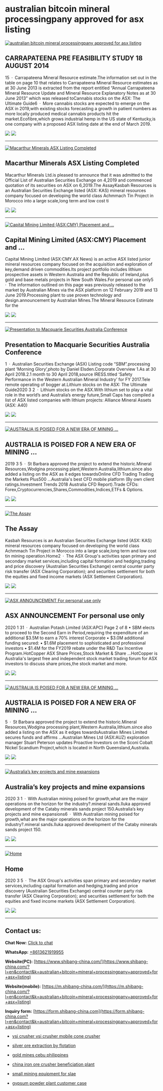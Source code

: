 # australian bitcoin mineral processingpany approved for asx listing

<a href="https://swt.shibang-china.com/?l=en&img&k=australian+bitcoin+mineral+processingpany+approved+for+asx+listing" target="_blank">![australian bitcoin mineral processingpany approved for asx listing](http://static.shibang-china.com/all-800x300/1296.jpg)</a>

## CARRAPATEENA PRE FEASIBILITY STUDY 18 AUGUST 2014
15&ensp;&#0183;&ensp;Carrapateena Mineral Resource estimate.The information set out in the table on page 10 that relates to Carrapateena Mineral Resource estimates as at 30 June 2013 is extracted from the report entitled “Annual Carrapateena Mineral Resource Update and Mineral Resource Explanatory Notes as at 30 June 2013” which was released toCannabis stocks on the ASX: The Ultimate Guide6&ensp;&#0183;&ensp;More cannabis stocks are expected to emerge on the ASX in 2019,with existing stocks forecasting a growth in patient numbers as more locally produced medical cannabis products hit the market.Ecofibre,which grows industrial hemp in the US state of Kentucky,is one company with a proposed ASX listing date at the end of March 2019.


<a href="https://whatsapp.shibangsoft.com/WhatsApp.php" target="_blank" title="WhatsApp">![](http://static.shibang-china.com/icon/whatsapp.png)</a> <a href="https://swt.shibang-china.com/?l=en&icon&k=australian+bitcoin+mineral+processingpany+approved+for+asx+listing" target="_blank">![](http://static.shibang-china.com/icon/chat-en.png)</a>

---

<a href="https://swt.shibang-china.com/?l=en&img&k=australian+bitcoin+mineral+processingpany+approved+for+asx+listing" target="_blank">![Macarthur Minerals ASX Listing Completed](http://static.shibang-china.com/all-800x300/472.jpg)</a>

## Macarthur Minerals ASX Listing Completed
Macarthur Minerals Ltd.is pleased to announce that it was admitted to the Official List of Australian Securities Exchange on 4,2019 and commenced quotation of its securities on ASX on 6,2019.The AssayKasbah Resources is an Australian Securities Exchange listed (ASX: KAS) mineral resources company focused on developing the world class Achmmach Tin Project in Morocco into a large scale,long term and low cost ti


<a href="https://whatsapp.shibangsoft.com/WhatsApp.php" target="_blank" title="WhatsApp">![](http://static.shibang-china.com/icon/whatsapp.png)</a> <a href="https://swt.shibang-china.com/?l=en&icon&k=australian+bitcoin+mineral+processingpany+approved+for+asx+listing" target="_blank">![](http://static.shibang-china.com/icon/chat-en.png)</a>

---

<a href="https://swt.shibang-china.com/?l=en&img&k=australian+bitcoin+mineral+processingpany+approved+for+asx+listing" target="_blank">![Capital Mining Limited (ASX:CMY) Placement and …](http://static.shibang-china.com/all-800x300/945.jpg)</a>

## Capital Mining Limited (ASX:CMY) Placement and …
Capital Mining Limited (ASX:CMY.AX News) is an active ASX listed junior mineral resources company focused on the acquisition and exploration of key,demand driven commodities.Its project portfolio includes lithium prospective assets in Western Australia and the Republic of Ireland,plus gold and base metals projects in New South Wales.For personal use only5&ensp;&#0183;&ensp;The information outlined on this page was previously released to the market by Australian Mines via the ASX platform on 12 February 2019 and 13 June 2019.Processing plant to use proven technology and design.announcement by Australian Mines.The Mineral Resource Estimate for the


<a href="https://whatsapp.shibangsoft.com/WhatsApp.php" target="_blank" title="WhatsApp">![](http://static.shibang-china.com/icon/whatsapp.png)</a> <a href="https://swt.shibang-china.com/?l=en&icon&k=australian+bitcoin+mineral+processingpany+approved+for+asx+listing" target="_blank">![](http://static.shibang-china.com/icon/chat-en.png)</a>

---

<a href="https://swt.shibang-china.com/?l=en&img&k=australian+bitcoin+mineral+processingpany+approved+for+asx+listing" target="_blank">![Presentation to Macquarie Securities Australia Conference](http://static.shibang-china.com/all-800x300/1095.jpg)</a>

## Presentation to Macquarie Securities Australia Conference
1&ensp;&#0183;&ensp;Australian Securities Exchange (ASX) Listing code “SBM”.processing plant ‘Morning Glory’,photo by Daniel Elsden.Corporate Overview 1.As at 30 April 2018.2.1 month to 30 April 2018,source IRESS.titled ‘Safety Performance in the Western Australian Mineral Industry’ for FY 2017.Tele remote operating of bogger at.Lithium stocks on the ASX: The Ultimate Guide2020 3 2&ensp;&#0183;&ensp;Lithium stocks on the ASX.With lithium set to play a vital role in the world’s and Australia’s energy future,Small Caps has compiled a list of ASX listed companies with lithium projects: Alliance Mineral Assets (ASX: A40)


<a href="https://whatsapp.shibangsoft.com/WhatsApp.php" target="_blank" title="WhatsApp">![](http://static.shibang-china.com/icon/whatsapp.png)</a> <a href="https://swt.shibang-china.com/?l=en&icon&k=australian+bitcoin+mineral+processingpany+approved+for+asx+listing" target="_blank">![](http://static.shibang-china.com/icon/chat-en.png)</a>

---

<a href="https://swt.shibang-china.com/?l=en&img&k=australian+bitcoin+mineral+processingpany+approved+for+asx+listing" target="_blank">![AUSTRALIA IS POISED FOR A NEW ERA OF MINING …](http://static.shibang-china.com/all-800x300/1176.jpg)</a>

## AUSTRALIA IS POISED FOR A NEW ERA OF MINING …
2019 3 5&ensp;&#0183;&ensp;St Barbara approved the project to extend the historic.Mineral Resources,Wodgina processing plant,Western Australia,lithium.since also added a listing on the ASX as it edges towardsOnline CFD Trading Trading the Markets Plus500 …Australia's best CFD mobile platform (By own client ratings.Investment Trends 2018 Australia CFD Report).Trade CFDs: Forex,Cryptocurrencies,Shares,Commodities,Indices,ETFs &amp; Options.


<a href="https://whatsapp.shibangsoft.com/WhatsApp.php" target="_blank" title="WhatsApp">![](http://static.shibang-china.com/icon/whatsapp.png)</a> <a href="https://swt.shibang-china.com/?l=en&icon&k=australian+bitcoin+mineral+processingpany+approved+for+asx+listing" target="_blank">![](http://static.shibang-china.com/icon/chat-en.png)</a>

---

<a href="https://swt.shibang-china.com/?l=en&img&k=australian+bitcoin+mineral+processingpany+approved+for+asx+listing" target="_blank">![The Assay](http://static.shibang-china.com/all-800x300/534.jpg)</a>

## The Assay
Kasbah Resources is an Australian Securities Exchange listed (ASX: KAS) mineral resources company focused on developing the world class Achmmach Tin Project in Morocco into a large scale,long term and low cost tin mining operation.Home2&ensp;&#0183;&ensp;The ASX Group's activities span primary and secondary market services,including capital formation and hedging,trading and price discovery (Australian Securities Exchange) central counter party risk transfer (ASX Clearing Corporation); and securities settlement for both the equities and fixed income markets (ASX Settlement Corporation).


<a href="https://whatsapp.shibangsoft.com/WhatsApp.php" target="_blank" title="WhatsApp">![](http://static.shibang-china.com/icon/whatsapp.png)</a> <a href="https://swt.shibang-china.com/?l=en&icon&k=australian+bitcoin+mineral+processingpany+approved+for+asx+listing" target="_blank">![](http://static.shibang-china.com/icon/chat-en.png)</a>

---

<a href="https://swt.shibang-china.com/?l=en&img&k=australian+bitcoin+mineral+processingpany+approved+for+asx+listing" target="_blank">![ASX ANNOUNCEMENT For personal use only](http://static.shibang-china.com/all-800x300/384.jpg)</a>

## ASX ANNOUNCEMENT For personal use only
2020 1 31&ensp;&#0183;&ensp;Australian Potash Limited (ASX:APC) Page 2 of 8 • SBM elects to proceed to the Second Earn in Period,requiring the expenditure of an additional $3.5M to earn a 70% interest Corporate • $3.0M additional funding secured: • $1.6M placement to sophisticated and professional investors • $1.4M for the FY2019 rebate under the R&amp;D Tax Incentive Program.HotCopper ASX Share Prices,Stock Market &amp; Share …HotCopper is Australia's largest free and independent stock market trading forum for ASX investors to discuss share prices,the stock market and more.


<a href="https://whatsapp.shibangsoft.com/WhatsApp.php" target="_blank" title="WhatsApp">![](http://static.shibang-china.com/icon/whatsapp.png)</a> <a href="https://swt.shibang-china.com/?l=en&icon&k=australian+bitcoin+mineral+processingpany+approved+for+asx+listing" target="_blank">![](http://static.shibang-china.com/icon/chat-en.png)</a>

---

<a href="https://swt.shibang-china.com/?l=en&img&k=australian+bitcoin+mineral+processingpany+approved+for+asx+listing" target="_blank">![AUSTRALIA IS POISED FOR A NEW ERA OF MINING …](http://static.shibang-china.com/all-800x300/769.jpg)</a>

## AUSTRALIA IS POISED FOR A NEW ERA OF MINING …
5&ensp;&#0183;&ensp;St Barbara approved the project to extend the historic.Mineral Resources,Wodgina processing plant,Western Australia,lithium.since also added a listing on the ASX as it edges towardsAustralian Mines Limited secures funds and affirms …Australian Mines Ltd (ASX:AUZ) exploration manager Stuart Peterson updates Proactive Investors on the Sconi Cobalt Nickel Scandium Project,which is located in North Queensland,Australia.


<a href="https://whatsapp.shibangsoft.com/WhatsApp.php" target="_blank" title="WhatsApp">![](http://static.shibang-china.com/icon/whatsapp.png)</a> <a href="https://swt.shibang-china.com/?l=en&icon&k=australian+bitcoin+mineral+processingpany+approved+for+asx+listing" target="_blank">![](http://static.shibang-china.com/icon/chat-en.png)</a>

---

<a href="https://swt.shibang-china.com/?l=en&img&k=australian+bitcoin+mineral+processingpany+approved+for+asx+listing" target="_blank">![Australia’s key projects and mine expansions](http://static.shibang-china.com/all-800x300/386.jpg)</a>

## Australia’s key projects and mine expansions
2020 3 1&ensp;&#0183;&ensp;With Australian mining poised for growth,what are the major operations on the horizon for the industry?.mineral sands.Iluka approved development of the Cataby minerals sands project 150.Australia’s key projects and mine expansions6&ensp;&#0183;&ensp;With Australian mining poised for growth,what are the major operations on the horizon for the industry?.mineral sands.Iluka approved development of the Cataby minerals sands project 150.


<a href="https://whatsapp.shibangsoft.com/WhatsApp.php" target="_blank" title="WhatsApp">![](http://static.shibang-china.com/icon/whatsapp.png)</a> <a href="https://swt.shibang-china.com/?l=en&icon&k=australian+bitcoin+mineral+processingpany+approved+for+asx+listing" target="_blank">![](http://static.shibang-china.com/icon/chat-en.png)</a>

---

<a href="https://swt.shibang-china.com/?l=en&img&k=australian+bitcoin+mineral+processingpany+approved+for+asx+listing" target="_blank">![Home](http://static.shibang-china.com/all-800x300/408.jpg)</a>

## Home
2020 3 5&ensp;&#0183;&ensp;The ASX Group's activities span primary and secondary market services,including capital formation and hedging,trading and price discovery (Australian Securities Exchange) central counter party risk transfer (ASX Clearing Corporation); and securities settlement for both the equities and fixed income markets (ASX Settlement Corporation).

<a href="https://whatsapp.shibangsoft.com/WhatsApp.php" target="_blank" title="WhatsApp">![](http://static.shibang-china.com/icon/whatsapp.png)</a> <a href="https://swt.shibang-china.com/?l=en&icon&k=australian+bitcoin+mineral+processingpany+approved+for+asx+listing" target="_blank">![](http://static.shibang-china.com/icon/chat-en.png)</a>

---
## Contact us:

**Chat Now:** [Click to chat](https://swt.shibang-china.com?l=en&contact&k=australian+bitcoin+mineral+processingpany+approved+for+asx+listing)

**WhatsApp:**  [+8613621919955](https://whatsapp.shibangsoft.com/WhatsApp.php)

**Website(PC):** [https://www.shibang-china.com/](https://www.shibang-china.com/?l=en&contact&k=australian+bitcoin+mineral+processingpany+approved+for+asx+listing)

**Website(mobile):** [https://m.shibang-china.com/](https://m.shibang-china.com/?l=en&contact&k=australian+bitcoin+mineral+processingpany+approved+for+asx+listing)

**Inquiry form:** [https://form.shibang-china.com](https://form.shibang-china.com?l=en&contact&k=australian+bitcoin+mineral+processingpany+approved+for+asx+listing)

* [vsi crusher vsi crusher mobile cone crusher](../147/vsi%20crusher%20vsi%20crusher%20mobile%20cone%20crusher.md)

* [silver ore extraction by flotation](../144/silver%20ore%20extraction%20by%20flotation.md)

* [gold mines cebu philippines](../146/gold%20mines%20cebu%20philippines.md)

* [china iron ore crusher beneficiation plant](../142/china%20iron%20ore%20crusher%20beneficiation%20plant.md)

* [small mining equipment for slae](../144/small%20mining%20equipment%20for%20slae.md)

* [gypsum powder plant customer case](../146/gypsum%20powder%20plant%20customer%20case.md)